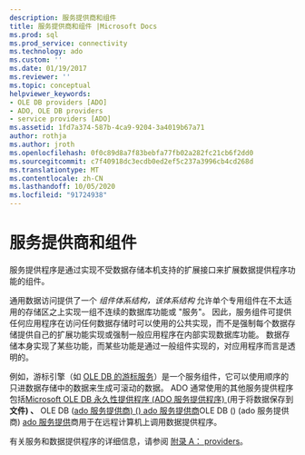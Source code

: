 ```yaml
---
description: 服务提供商和组件
title: 服务提供商和组件 |Microsoft Docs
ms.prod: sql
ms.prod_service: connectivity
ms.technology: ado
ms.custom: ''
ms.date: 01/19/2017
ms.reviewer: ''
ms.topic: conceptual
helpviewer_keywords:
- OLE DB providers [ADO]
- ADO, OLE DB providers
- service providers [ADO]
ms.assetid: 1fd7a374-587b-4ca9-9204-3a4019b67a71
author: rothja
ms.author: jroth
ms.openlocfilehash: 0f0c89d8a7f83bebfa77fb02a282fc21cb6f2dd0
ms.sourcegitcommit: c7f40918dc3ecdb0ed2ef5c237a3996cb4cd268d
ms.translationtype: MT
ms.contentlocale: zh-CN
ms.lasthandoff: 10/05/2020
ms.locfileid: "91724938"
---
```

# <a name="service-providers-and-components"></a>服务提供商和组件
服务提供程序是通过实现不受数据存储本机支持的扩展接口来扩展数据提供程序功能的组件。  
  
 通用数据访问提供了一个 *组件体系结构，该体系结构* 允许单个专用组件在不太适用的存储区之上实现一组不连续的数据库功能或 "服务"。 因此，服务组件可提供任何应用程序在访问任何数据存储时可以使用的公共实现，而不是强制每个数据存储提供自己的扩展功能实现或强制一般应用程序在内部实现数据库功能。 数据存储本身实现了某些功能，而某些功能是通过一般组件实现的，对应用程序而言是透明的。  
  
 例如，游标引擎（如 [OLE DB 的游标服务](/previous-versions/windows/desktop/ms714397(v=vs.85))）是一个服务组件，它可以使用顺序的只进数据存储中的数据来生成可滚动的数据。 ADO 通常使用的其他服务提供程序包括[Microsoft OLE DB 永久性提供程序 (ADO 服务提供程序) ](../../../ado/guide/appendixes/microsoft-ole-db-persistence-provider-ado-service-provider.md) (用于将数据保存到**文件) 、** OLE DB ([ado 服务提供商)  () ado 服务提供商](../../../ado/guide/appendixes/microsoft-data-shaping-service-for-ole-db-ado-service-provider.md)OLE DB ()  (ado 服务提供商) [ado 服务提供](../../../ado/guide/appendixes/microsoft-ole-db-remoting-provider-ado-service-provider.md)商用于在远程计算机上调用数据提供程序。  
  
 有关服务和数据提供程序的详细信息，请参阅 [附录 A： providers](../../../ado/guide/appendixes/appendix-a-providers.md)。